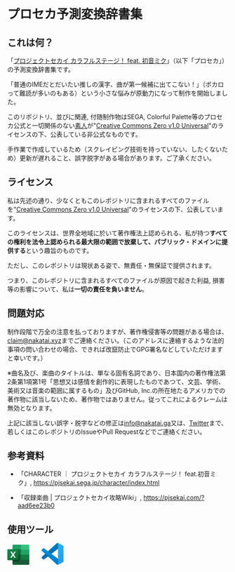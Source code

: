 # プロセカ予測変換辞書集

## これは何？

「[プロジェクトセカイ カラフルステージ！ feat. 初音ミク](https://pjsekai.sega.jp/)」（以下「プロセカ」）の予測変換辞書集です。

「普通のIMEだとだいたい推しの漢字、曲が第一候補に出てこない！」（ボカロって難読が多いのもある）という小さな悩みが原動力になって制作を開始しました。

このリポジトリ、並びに関連, 付随制作物はSEGA, Colorful Palette等のプロセカ公式と一切関係のない[素人](https://go.nakatai.ga/twitter)が"[Creative Commons Zero v1.0 Universal](https://github.com/Nakatai-0322/Pjsekai-Something-DB/blob/main/LICENSE)"のライセンスの下、公表している非公式なものです。

手作業で作成しているため（スクレイピング技術を持っていない、したくないため）更新が遅れること、誤字脱字がある場合があります。ご了承ください。

## ライセンス

私は先述の通り、少なくともこのレポジトリに含まれるすべてのファイルを"[Creative Commons Zero v1.0 Universal](https://github.com/Nakatai-0322/Pjsekai-Something-DB/blob/main/LICENSE)"のライセンスの下、公表しています。

このライセンスは、世界全地域に於いて著作権法上認められる、私が持つ**すべての権利を法令上認められる最大限の範囲で放棄して、パブリック・ドメインに提供する**という趣旨のものです。

ただし、このレポジトリは現状ある姿で、無責任・無保証で提供されます。

つまり、このレポジトリに含まれるすべてのファイルが原因で起きた利益, 損害等の影響について、私は**一切の責任を負いません**。

## 問題対応

制作段階で万全の注意を払っておりますが、著作権侵害等の問題がある場合は、[claim@nakatai.xyz](mailto:claim@nakatai.xyz)までご連絡ください。（このアドレスに連絡するような法的事項の問い合わせの場合、できれば改竄防止でGPG署名などしていただけますと幸いです。）

※曲名及び、楽曲のタイトルは、単なる固有名詞であり、日本国内の著作権法第2条第1項第1号「思想又は感情を創作的に表現したものであつて、文芸、学術、美術又は音楽の範囲に属するもの」及びGitHub, Inc.の所在地たるアメリカでの著作物に該当しないため、著作物ではありません。従ってこれによるクレームは無効となります。

上記に該当しない誤字・脱字などの修正は[info@nakatai.ga](mailto:info@nakatai.ga)又は、[Twitter](https://go.nakatai.ga/twitter)まで、若しくはこのレポジトリのIssueやPull Requestなどでご連絡ください。

## 参考資料

- 「CHARACTER ｜ プロジェクトセカイ カラフルステージ！ feat.初音ミク」, <https://pjsekai.sega.jp/character/index.html>

- 「収録楽曲 | プロジェクトセカイ攻略Wiki」, <https://pjsekai.com/?aad6ee23b0>

## 使用ツール

<a href="https://www.microsoft.com/ja-jp/microsoft-365/excel/" target="_blank"><img src="./DocAssets/excel.svg" width="50" alt="Microsoft Excel"></a>
&nbsp;&nbsp;&nbsp;&nbsp;&nbsp;
<a href="https://code.visualstudio.com/" target="_blank"><img src="./DocAssets/vscode.svg" width="50" alt="Visual Studio Code"></a>
